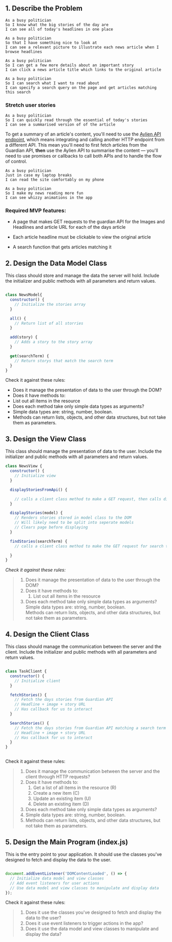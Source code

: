 ## 1. Describe the Problem

```
As a busy politician
So I know what the big stories of the day are
I can see all of today's headlines in one place
```

```
As a busy politician
So that I have something nice to look at
I can see a relevant picture to illustrate each news article when I browse headlines
```

```
As a busy politician
So I can get a few more details about an important story
I can click a news article title which links to the original article
```

```
As a busy politician
So I can search what I want to read about
I can specify a search query on the page and get articles matching this search
```

### Stretch user stories

```
As a busy politician
So I can quickly read through the essential of today's stories
I can see a summarised version of of the article 
```

To get a summary of an article's content, you'll need to use the [Aylien API
endpoint](https://docs.aylien.com/textapi/endpoints/#summarization), which means
integrating and calling another HTTP endpoint from a different API. This mean you'll need
to first fetch articles from the Guardian API, **then** use the Aylien API to summarise
the content — you'll need to use promises or callbacks to call both APIs and to handle the flow of
control.


```
As a busy politician
Just in case my laptop breaks
I can read the site comfortably on my phone
```

```
As a busy politician
So I make my news reading more fun
I can see whizzy animations in the app
```

### Required MVP features:

* A page that makes GET requests to the guardian API for the Images and Headlines and article URL for each of the days article

* Each article headline must be clickable to view the original article 

* A search function that gets articles matching it 



## 2. Design the Data Model Class
This class should store and manage the data the server will hold.
Include the initializer and public methods with all parameters and return values.

```Javascript

class NewsModel{
  constructor() {
    // Initialize the stories array
  }

  all() {
    // Return list of all storries
  }

  add(story) {
    // Adds a story to the story array
  }

  get(searchTerm) {
    // Return storys that match the search term
  }
}


```

Check it against these rules:

* Does it manage the presentation of data to the user through the DOM?
* Does it have methods to:
* List out all items in the resource
* Does each method take only simple data types as arguments?
* Simple data types are: string, number, boolean.
* Methods can return lists, objects, and other data structures, but not take them as parameters.


## 3. Design the View Class

This class should manage the presentation of data to the user.
Include the initializer and public methods with all parameters and return values.

```Javascript
class NewsView {
  constructor() {
    // Initialize view
  }

  displayStoriesFromApi() {

    // calls a client class method to make a GET request, then calls displayStories 
  }

  displayStories(model) {
    // Renders stories stored in model class to the DOM
    // Will likely need to be split into seperate models
    // Clears page before displaying
  }

  findStories(searchTerm) {
    // calls a client class method to make the GET request for search term, then calls displayStories

  }
}


```

_Check it against these rules:_

> 1. Does it manage the presentation of data to the user through the DOM?
> 2. Does it have methods to:
>    1. List out all items in the resource
> 3. Does each method take only simple data types as arguments?  
>    Simple data types are: string, number, boolean.  
>    Methods can return lists, objects, and other data structures, but not take them as parameters.

## 4. Design the Client Class
This class should manage the communication between the server and the client.
Include the initializer and public methods with all parameters and return values.

```Javascript

class TaskClient {
  constructor() {
    // Initialize client
  }

  fetchStories() {
    // Fetch the days stories from Guardian API
    // Headline + image + story URL
    // Has callback for us to interact
  }

  SearchStories() {
    // Fetch the days stories from Guardian API matching a search term
    // Headline + image + story URL
    // Has callback for us to interact
  }
}



```

Check it against these rules:

> 1. Does it manage the communication between the server and the client through HTTP requests?
> 2. Does it have methods to:
>    1. Get a list of all items in the resource (R)
>    2. Create a new item (C)
>    3. Update an existing item (U)
>    4. Delete an existing item (D)
> 3. Does each method take only simple data types as arguments?
> 4. Simple data types are: string, number, boolean.
> 5. Methods can return lists, objects, and other data structures, but not take them as parameters.

## 5. Design the Main Program (index.js)

This is the entry point to your application.
It should use the classes you've designed to fetch and display the data to the user.

```Javascript

document.addEventListener('DOMContentLoaded', () => {
  // Initialize data model and view classes
  // Add event listeners for user actions
  // Use data model and view classes to manipulate and display data
});

```
Check it against these rules:

> 1. Does it use the classes you've designed to fetch and display the data to the user?
> 2. Does it use event listeners to trigger actions in the app?
> 3. Does it use the data model and view classes to manipulate and display the data?